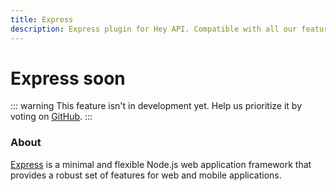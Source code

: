 ```yaml
---
title: Express
description: Express plugin for Hey API. Compatible with all our features.
---
```


# Express <span data-soon>soon</span>

::: warning
This feature isn't in development yet. Help us prioritize it by voting on [GitHub](https://github.com/hey-api/openapi-ts/issues/1484).
:::

### About

[Express](https://expressjs.com) is a minimal and flexible Node.js web application framework that provides a robust set of features for web and mobile applications.

<!--@include: ../../partials/sponsors.md-->
